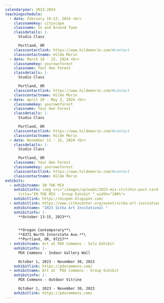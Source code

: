 ```yaml
---
calendaryear: 2023-2024
teachingschedule:
  - date: February 19-23, 2024 <br>
    classnamekey: cityscape
    classname: In and Around Town
    classdetails: |-
      Studio Class

      Portland, OR
    classcontactlink: https://www.hildemorin.com/#contact
    classcontactname: Hilde Morin
  - date: March 18 - 22, 2024 <br>
    classnamekey: yourownforest
    classname: Your Own Forest
    classdetails: |-
      Studio Class

      Portland, OR
    classcontactlink: https://www.hildemorin.com/#contact
    classcontactname: Hilde Morin
  - date: April 29 - May 3, 2024 <br>
    classnamekey: yourownforest
    classname: Your Own Forest
    classdetails: |-
      Studio Class

      Portland, OR
    classcontactlink: https://www.hildemorin.com/#contact
    classcontactname: Hilde Morin
  - date: November 11 - 15, 2024 <br>
    classdetails: |-
      Studio Class

      Portland, OR
    classname: Your Own Forest
    classnamekey: yourownforest
    classcontactlink: https://www.hildemorin.com/#contact
    classcontactname: Hilde Morin
exhibits:
  - exhibitname: IN THE MIX
    exhibitinfo: <img src="/images/uploads/2023-mix-stitchin-post-card-web.jpg"
      title="IN THE MIX - Group Exhibit " width="100%">
    exhibitlink: https://mixpdx.blogspot.com/
  - exhibitlink: https://www.sitkacenter.org/event/sitka-art-invitational
    exhibitname: "2023 Sitka Art Invitational "
    exhibitinfo: |-
      **October 13-15, 2023**\
      ‍

      **Oregon Contemporary**\
      **8371 North Interstate Ave.**\
      **Portland, OR, 97217**
  - exhibitname: Art at PDX Commons - Solo Exhibit
    exhibitinfo: |-
      P﻿DX Commons - Indoor Gallery Wall

      O﻿ctober 1, 2023 - November 30, 2023
    exhibitlink: https://pdxcommons.com/
  - exhibitname: Art at  PDX Commons - Group Exhibit
    exhibitinfo: |-
      P﻿DX Commons - Outdoor Vitrine

      O﻿ctober 1, 2023 - November 30, 2023
    exhibitlink: https://pdxcommons.com/
---
```

